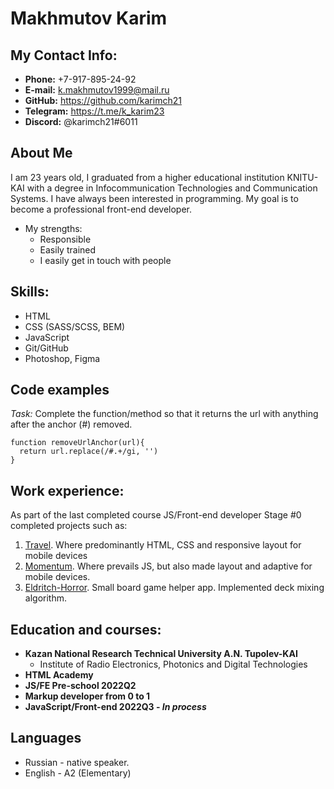 
# Makhmutov Karim

## My Contact Info:

* **Phone:** +7-917-895-24-92
* **E-mail:** <k.makhmutov1999@mail.ru>
* **GitHub:** <https://github.com/karimch21>
* **Telegram:** <https://t.me/k_karim23>
* **Discord:** @karimch21#6011


## About Me

I am 23 years old, I graduated from a higher educational institution KNITU-KAI with a degree in Infocommunication Technologies and Communication Systems. I have always been interested in programming. My goal is to become a professional front-end developer.


* My strengths:
    * Responsible
    * Easily trained
    * I easily get in touch with people

## Skills:

* HTML
* CSS (SASS/SCSS, BEM)
* JavaScript 
* Git/GitHub
* Photoshop, Figma


## Code examples

_Task:_
Complete the function/method so that it returns the url with anything after the anchor (#) removed.

````
function removeUrlAnchor(url){
  return url.replace(/#.+/gi, '')
}
````


## Work experience:
As part of the last completed course JS/Front-end developer Stage #0 completed projects such as:
1. [Travel](https://rolling-scopes-school.github.io/karimch21-JSFEPRESCHOOL2022Q2/travel/index.html).  Where predominantly HTML, CSS and responsive layout for mobile devices
2. [Momentum](https://rolling-scopes-school.github.io/karimch21-JSFEPRESCHOOL2022Q2/stage1-tasks-momentum/). Where prevails JS, but also made layout and adaptive for mobile devices.
3. [Eldritch-Horror](https://rolling-scopes-school.github.io/karimch21-JSFEPRESCHOOL2022Q2/eldritch-codejam/index.html). Small board game helper app. Implemented deck mixing algorithm.

## Education and courses:

* **Kazan National Research Technical University A.N. Tupolev-KAI**
    * Institute of Radio Electronics, Photonics and Digital Technologies
* **HTML Academy**
* **JS/FE Pre-school 2022Q2**
* **Markup developer from 0 to 1**
* **JavaScript/Front-end 2022Q3 - _In process_**

## Languages

* Russian - native speaker.
* English - A2 (Elementary)